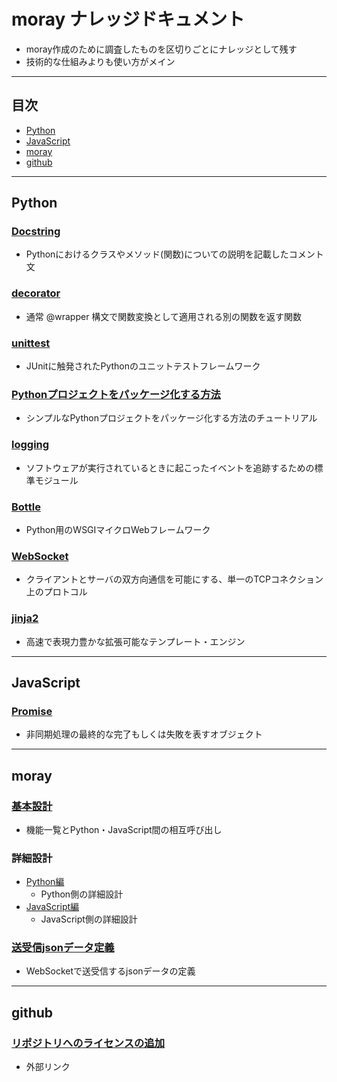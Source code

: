 # moray ナレッジドキュメント
- moray作成のために調査したものを区切りごとにナレッジとして残す
- 技術的な仕組みよりも使い方がメイン

***
## 目次
- [Python](#python)
- [JavaScript](#javascript)
- [moray](#moray)
- [github](#github)

***
## Python
### [Docstring](Python/docstring_google.md)
- Pythonにおけるクラスやメソッド(関数)についての説明を記載したコメント文

### [decorator](Python/decorator.md)
- 通常 @wrapper 構文で関数変換として適用される別の関数を返す関数

### [unittest](Python/unittest.md)
- JUnitに触発されたPythonのユニットテストフレームワーク

### [Pythonプロジェクトをパッケージ化する方法](Python/packaging.md)
- シンプルなPythonプロジェクトをパッケージ化する方法のチュートリアル

### [logging](Python/logging.md)
- ソフトウェアが実行されているときに起こったイベントを追跡するための標準モジュール

### [Bottle](Python/bottle.md)
- Python用のWSGIマイクロWebフレームワーク

### [WebSocket](Python/websocket.md)
- クライアントとサーバの双方向通信を可能にする、単一のTCPコネクション上のプロトコル

### [jinja2](Python/jinja2.md)
- 高速で表現力豊かな拡張可能なテンプレート・エンジン

***
## JavaScript
### [Promise](JavaScript/promise.md)
- 非同期処理の最終的な完了もしくは失敗を表すオブジェクト

***
## moray
### [基本設計](moray/basic_design_doc.md)
- 機能一覧とPython・JavaScript間の相互呼び出し

### 詳細設計
- [Python編](moray/detailed_design_doc/dd_python.md)
  - Python側の詳細設計
- [JavaScript編](moray/detailed_design_doc/dd_javascript.md)
  - JavaScript側の詳細設計

### [送受信jsonデータ定義](moray/json_format.md)
- WebSocketで送受信するjsonデータの定義

***
## github
### [リポジトリへのライセンスの追加](https://docs.github.com/ja/communities/setting-up-your-project-for-healthy-contributions/adding-a-license-to-a-repository)
- 外部リンク
